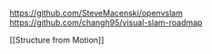 
https://github.com/SteveMacenski/openvslam
https://github.com/changh95/visual-slam-roadmap

[[Structure from Motion]]
